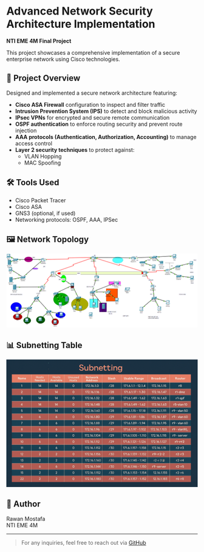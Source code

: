 # Advanced Network Security Architecture Implementation

**NTI EME 4M Final Project**

This project showcases a comprehensive implementation of a secure enterprise network using Cisco technologies.

## 🔐 Project Overview

Designed and implemented a secure network architecture featuring:

- **Cisco ASA Firewall** configuration to inspect and filter traffic
- **Intrusion Prevention System (IPS)** to detect and block malicious activity
- **IPsec VPNs** for encrypted and secure remote communication
- **OSPF authentication** to enforce routing security and prevent route injection
- **AAA protocols (Authentication, Authorization, Accounting)** to manage access control
- **Layer 2 security techniques** to protect against:
  - VLAN Hopping
  - MAC Spoofing

## 🛠️ Tools Used
- Cisco Packet Tracer
- Cisco ASA
- GNS3 (optional, if used)
- Networking protocols: OSPF, AAA, IPSec
 
 ## 🖼️ Network Topology

![Topology Diagram](https://raw.githubusercontent.com/rawan26281/Network_Security_Project/main/NETWORK_SECURITY_PROJECT.png)

## 📊 Subnetting Table

![Subnetting Table](https://raw.githubusercontent.com/rawan26281/Network_Security_Project/main/Subnetting.png)

## 👤 Author
Rawan Mostafa  
NTI EME 4M

---

> For any inquiries, feel free to reach out via [GitHub](https://github.com/rawan26281)
